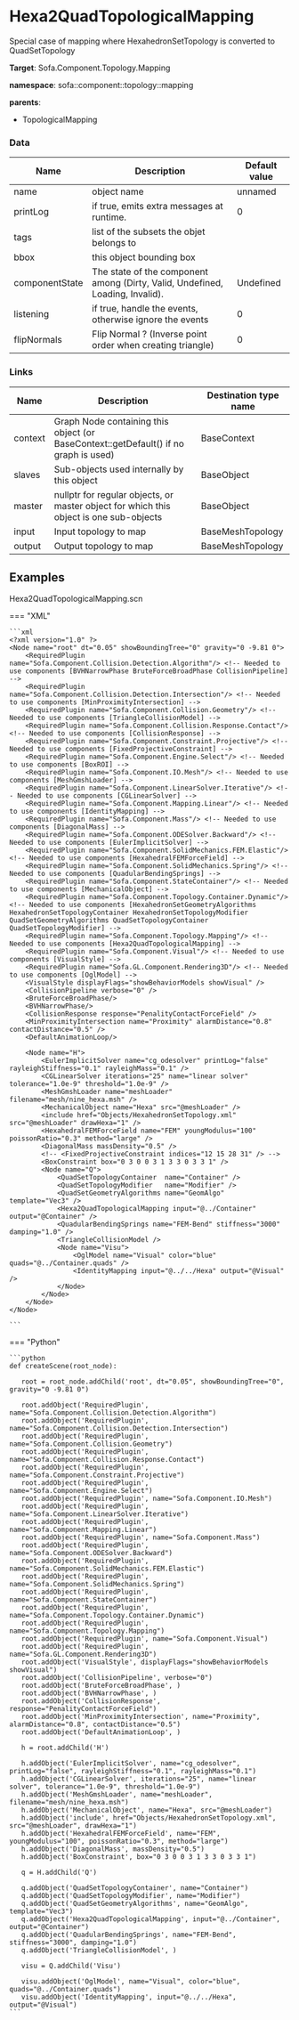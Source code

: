 <!-- generate_doc -->
# Hexa2QuadTopologicalMapping

Special case of mapping where HexahedronSetTopology is converted to QuadSetTopology


__Target__: Sofa.Component.Topology.Mapping

__namespace__: sofa::component::topology::mapping

__parents__:

- TopologicalMapping

### Data

<table>
    <thead>
        <tr>
            <th>Name</th>
            <th>Description</th>
            <th>Default value</th>
        </tr>
    </thead>
    <tbody>
	<tr>
		<td>name</td>
		<td>
object name
		</td>
		<td>unnamed</td>
	</tr>
	<tr>
		<td>printLog</td>
		<td>
if true, emits extra messages at runtime.
		</td>
		<td>0</td>
	</tr>
	<tr>
		<td>tags</td>
		<td>
list of the subsets the objet belongs to
		</td>
		<td></td>
	</tr>
	<tr>
		<td>bbox</td>
		<td>
this object bounding box
		</td>
		<td></td>
	</tr>
	<tr>
		<td>componentState</td>
		<td>
The state of the component among (Dirty, Valid, Undefined, Loading, Invalid).
		</td>
		<td>Undefined</td>
	</tr>
	<tr>
		<td>listening</td>
		<td>
if true, handle the events, otherwise ignore the events
		</td>
		<td>0</td>
	</tr>
	<tr>
		<td>flipNormals</td>
		<td>
Flip Normal ? (Inverse point order when creating triangle)
		</td>
		<td>0</td>
	</tr>

</tbody>
</table>

### Links


| Name | Description | Destination type name |
| ---- | ----------- | --------------------- |
|context|Graph Node containing this object (or BaseContext::getDefault() if no graph is used)|BaseContext|
|slaves|Sub-objects used internally by this object|BaseObject|
|master|nullptr for regular objects, or master object for which this object is one sub-objects|BaseObject|
|input|Input topology to map|BaseMeshTopology|
|output|Output topology to map|BaseMeshTopology|

## Examples 

Hexa2QuadTopologicalMapping.scn

=== "XML"

    ```xml
    <?xml version="1.0" ?>
    <Node name="root" dt="0.05" showBoundingTree="0" gravity="0 -9.81 0">
        <RequiredPlugin name="Sofa.Component.Collision.Detection.Algorithm"/> <!-- Needed to use components [BVHNarrowPhase BruteForceBroadPhase CollisionPipeline] -->
        <RequiredPlugin name="Sofa.Component.Collision.Detection.Intersection"/> <!-- Needed to use components [MinProximityIntersection] -->
        <RequiredPlugin name="Sofa.Component.Collision.Geometry"/> <!-- Needed to use components [TriangleCollisionModel] -->
        <RequiredPlugin name="Sofa.Component.Collision.Response.Contact"/> <!-- Needed to use components [CollisionResponse] -->
        <RequiredPlugin name="Sofa.Component.Constraint.Projective"/> <!-- Needed to use components [FixedProjectiveConstraint] -->
        <RequiredPlugin name="Sofa.Component.Engine.Select"/> <!-- Needed to use components [BoxROI] -->
        <RequiredPlugin name="Sofa.Component.IO.Mesh"/> <!-- Needed to use components [MeshGmshLoader] -->
        <RequiredPlugin name="Sofa.Component.LinearSolver.Iterative"/> <!-- Needed to use components [CGLinearSolver] -->
        <RequiredPlugin name="Sofa.Component.Mapping.Linear"/> <!-- Needed to use components [IdentityMapping] -->
        <RequiredPlugin name="Sofa.Component.Mass"/> <!-- Needed to use components [DiagonalMass] -->
        <RequiredPlugin name="Sofa.Component.ODESolver.Backward"/> <!-- Needed to use components [EulerImplicitSolver] -->
        <RequiredPlugin name="Sofa.Component.SolidMechanics.FEM.Elastic"/> <!-- Needed to use components [HexahedralFEMForceField] -->
        <RequiredPlugin name="Sofa.Component.SolidMechanics.Spring"/> <!-- Needed to use components [QuadularBendingSprings] -->
        <RequiredPlugin name="Sofa.Component.StateContainer"/> <!-- Needed to use components [MechanicalObject] -->
        <RequiredPlugin name="Sofa.Component.Topology.Container.Dynamic"/> <!-- Needed to use components [HexahedronSetGeometryAlgorithms HexahedronSetTopologyContainer HexahedronSetTopologyModifier QuadSetGeometryAlgorithms QuadSetTopologyContainer QuadSetTopologyModifier] -->
        <RequiredPlugin name="Sofa.Component.Topology.Mapping"/> <!-- Needed to use components [Hexa2QuadTopologicalMapping] -->
        <RequiredPlugin name="Sofa.Component.Visual"/> <!-- Needed to use components [VisualStyle] -->
        <RequiredPlugin name="Sofa.GL.Component.Rendering3D"/> <!-- Needed to use components [OglModel] -->
        <VisualStyle displayFlags="showBehaviorModels showVisual" />
        <CollisionPipeline verbose="0" />
        <BruteForceBroadPhase/>
        <BVHNarrowPhase/>
        <CollisionResponse response="PenalityContactForceField" />
        <MinProximityIntersection name="Proximity" alarmDistance="0.8" contactDistance="0.5" />
        <DefaultAnimationLoop/>
        
        <Node name="H">
            <EulerImplicitSolver name="cg_odesolver" printLog="false"  rayleighStiffness="0.1" rayleighMass="0.1" />
            <CGLinearSolver iterations="25" name="linear solver" tolerance="1.0e-9" threshold="1.0e-9" />
            <MeshGmshLoader name="meshLoader" filename="mesh/nine_hexa.msh" />
            <MechanicalObject name="Hexa" src="@meshLoader" />
            <include href="Objects/HexahedronSetTopology.xml" src="@meshLoader" drawHexa="1" />
            <HexahedralFEMForceField name="FEM" youngModulus="100" poissonRatio="0.3" method="large" />
            <DiagonalMass massDensity="0.5" />
            <!-- <FixedProjectiveConstraint indices="12 15 28 31" /> -->
            <BoxConstraint box="0 3 0 0 3 1 3 3 0 3 3 1" />
            <Node name="Q">
                <QuadSetTopologyContainer  name="Container" />
                <QuadSetTopologyModifier   name="Modifier" />
                <QuadSetGeometryAlgorithms name="GeomAlgo"   template="Vec3" />
                <Hexa2QuadTopologicalMapping input="@../Container" output="@Container" />
                <QuadularBendingSprings name="FEM-Bend" stiffness="3000" damping="1.0" />
                <TriangleCollisionModel />
                <Node name="Visu">
                    <OglModel name="Visual" color="blue" quads="@../Container.quads" />
                    <IdentityMapping input="@../../Hexa" output="@Visual" />
                </Node>
            </Node>
        </Node>
    </Node>

    ```

=== "Python"

    ```python
    def createScene(root_node):

       root = root_node.addChild('root', dt="0.05", showBoundingTree="0", gravity="0 -9.81 0")

       root.addObject('RequiredPlugin', name="Sofa.Component.Collision.Detection.Algorithm")
       root.addObject('RequiredPlugin', name="Sofa.Component.Collision.Detection.Intersection")
       root.addObject('RequiredPlugin', name="Sofa.Component.Collision.Geometry")
       root.addObject('RequiredPlugin', name="Sofa.Component.Collision.Response.Contact")
       root.addObject('RequiredPlugin', name="Sofa.Component.Constraint.Projective")
       root.addObject('RequiredPlugin', name="Sofa.Component.Engine.Select")
       root.addObject('RequiredPlugin', name="Sofa.Component.IO.Mesh")
       root.addObject('RequiredPlugin', name="Sofa.Component.LinearSolver.Iterative")
       root.addObject('RequiredPlugin', name="Sofa.Component.Mapping.Linear")
       root.addObject('RequiredPlugin', name="Sofa.Component.Mass")
       root.addObject('RequiredPlugin', name="Sofa.Component.ODESolver.Backward")
       root.addObject('RequiredPlugin', name="Sofa.Component.SolidMechanics.FEM.Elastic")
       root.addObject('RequiredPlugin', name="Sofa.Component.SolidMechanics.Spring")
       root.addObject('RequiredPlugin', name="Sofa.Component.StateContainer")
       root.addObject('RequiredPlugin', name="Sofa.Component.Topology.Container.Dynamic")
       root.addObject('RequiredPlugin', name="Sofa.Component.Topology.Mapping")
       root.addObject('RequiredPlugin', name="Sofa.Component.Visual")
       root.addObject('RequiredPlugin', name="Sofa.GL.Component.Rendering3D")
       root.addObject('VisualStyle', displayFlags="showBehaviorModels showVisual")
       root.addObject('CollisionPipeline', verbose="0")
       root.addObject('BruteForceBroadPhase', )
       root.addObject('BVHNarrowPhase', )
       root.addObject('CollisionResponse', response="PenalityContactForceField")
       root.addObject('MinProximityIntersection', name="Proximity", alarmDistance="0.8", contactDistance="0.5")
       root.addObject('DefaultAnimationLoop', )

       h = root.addChild('H')

       h.addObject('EulerImplicitSolver', name="cg_odesolver", printLog="false", rayleighStiffness="0.1", rayleighMass="0.1")
       h.addObject('CGLinearSolver', iterations="25", name="linear solver", tolerance="1.0e-9", threshold="1.0e-9")
       h.addObject('MeshGmshLoader', name="meshLoader", filename="mesh/nine_hexa.msh")
       h.addObject('MechanicalObject', name="Hexa", src="@meshLoader")
       h.addObject('include', href="Objects/HexahedronSetTopology.xml", src="@meshLoader", drawHexa="1")
       h.addObject('HexahedralFEMForceField', name="FEM", youngModulus="100", poissonRatio="0.3", method="large")
       h.addObject('DiagonalMass', massDensity="0.5")
       h.addObject('BoxConstraint', box="0 3 0 0 3 1 3 3 0 3 3 1")

       q = H.addChild('Q')

       q.addObject('QuadSetTopologyContainer', name="Container")
       q.addObject('QuadSetTopologyModifier', name="Modifier")
       q.addObject('QuadSetGeometryAlgorithms', name="GeomAlgo", template="Vec3")
       q.addObject('Hexa2QuadTopologicalMapping', input="@../Container", output="@Container")
       q.addObject('QuadularBendingSprings', name="FEM-Bend", stiffness="3000", damping="1.0")
       q.addObject('TriangleCollisionModel', )

       visu = Q.addChild('Visu')

       visu.addObject('OglModel', name="Visual", color="blue", quads="@../Container.quads")
       visu.addObject('IdentityMapping', input="@../../Hexa", output="@Visual")
    ```

